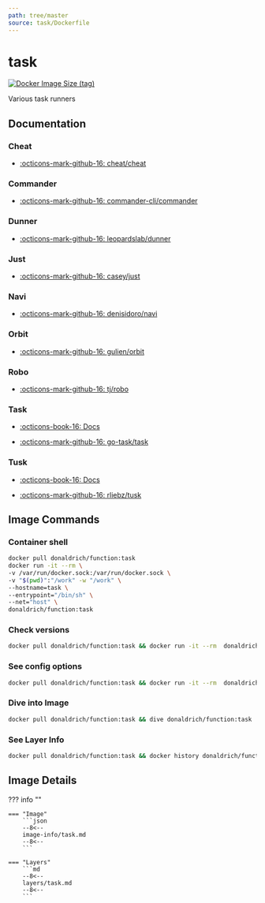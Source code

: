 ```yaml
---
path: tree/master
source: task/Dockerfile
---
```


# task

[![Docker Image Size (tag)](https://img.shields.io/docker/image-size/donaldrich/function/task?color=blue&label=donaldrich/function:task&logo=docker&style=flat-square)](https://hub.docker.com/r/donaldrich/function/task)

Various task runners

## Documentation

### Cheat

- [:octicons-mark-github-16: cheat/cheat](https://github.com/cheat/cheat)

### Commander

- [:octicons-mark-github-16: commander-cli/commander](https://github.com/commander-cli/commander)

### Dunner

- [:octicons-mark-github-16: leopardslab/dunner](https://github.com/leopardslab/dunner)

### Just

- [:octicons-mark-github-16: casey/just](https://github.com/casey/just)

### Navi

- [:octicons-mark-github-16: denisidoro/navi](https://github.com/denisidoro/navi)

### Orbit

- [:octicons-mark-github-16: gulien/orbit](https://github.com/gulien/orbit)

### Robo

- [:octicons-mark-github-16: tj/robo](https://github.com/tj/robo)

### Task

- [:octicons-book-16: Docs](https://taskfile.dev)

- [:octicons-mark-github-16: go-task/task](https://github.com/go-task/task)

### Tusk

- [:octicons-book-16: Docs](https://rliebz.github.io/tusk)

- [:octicons-mark-github-16: rliebz/tusk](https://github.com/rliebz/tusk)

## Image Commands

### Container shell

```sh
docker pull donaldrich/function:task
docker run -it --rm \
-v /var/run/docker.sock:/var/run/docker.sock \
-v "$(pwd)":"/work" -w "/work" \
--hostname=task \
--entrypoint="/bin/sh" \
--net="host" \
donaldrich/function:task
```

### Check versions

```sh
docker pull donaldrich/function:task && docker run -it --rm  donaldrich/function:task validate
```

### See config options

```sh
docker pull donaldrich/function:task && docker run -it --rm  donaldrich/function:task help
```

### Dive into Image

```sh
docker pull donaldrich/function:task && dive donaldrich/function:task
```

### See Layer Info

```sh
docker pull donaldrich/function:task && docker history donaldrich/function:task
```

## Image Details

??? info ""

    === "Image"
        ```json
        --8<--
        image-info/task.md
        --8<--
        ```

    === "Layers"
        ```md
        --8<--
        layers/task.md
        --8<--
        ```
